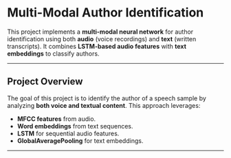 # Multi-Modal Author Identification

This project implements a **multi-modal neural network** for author identification using both **audio** (voice recordings) and **text** (written transcripts). It combines **LSTM-based audio features** with **text embeddings** to classify authors.

---


## Project Overview
The goal of this project is to identify the author of a speech sample by analyzing **both voice and textual content**. This approach leverages:
- **MFCC features** from audio.
- **Word embeddings** from text sequences.
- **LSTM** for sequential audio features.
- **GlobalAveragePooling** for text embeddings.

---